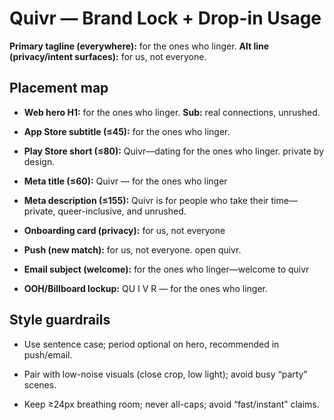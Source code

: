 # Quivr — Brand Lock + Drop-in Usage

**Primary tagline (everywhere):** for the ones who linger.
**Alt line (privacy/intent surfaces):** for us, not everyone.

## Placement map
- **Web hero H1:** for the ones who linger.
  **Sub:** real connections, unrushed.

- **App Store subtitle (≤45):** for the ones who linger.

- **Play Store short (≤80):** Quivr—dating for the ones who linger. private by design.

- **Meta title (≤60):** Quivr — for the ones who linger

- **Meta description (≤155):** Quivr is for people who take their time—private, queer-inclusive, and unrushed.

- **Onboarding card (privacy):** for us, not everyone

- **Push (new match):** for us, not everyone. open quivr.

- **Email subject (welcome):** for the ones who linger—welcome to quivr

- **OOH/Billboard lockup:** QU I V R — for the ones who linger.


## Style guardrails
- Use sentence case; period optional on hero, recommended in push/email.

- Pair with low-noise visuals (close crop, low light); avoid busy “party” scenes.

- Keep ≥24px breathing room; never all-caps; avoid “fast/instant” claims.

